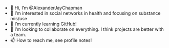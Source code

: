 - 👋 Hi, I’m @AlexanderJayChapman
- 👀 I’m interested in social networks in health and focusing on substance mis/use
- 🌱 I’m currently learning GitHub!
- 💞️ I’m looking to collaborate on everything. I think projects are better with a team.
- 📫 How to reach me, see profile notes!

<!---
AlexanderJayChapman/AlexanderJayChapman is a ✨ special ✨ repository because its `README.md` (this file) appears on your GitHub profile.
You can click the Preview link to take a look at your changes.
--->
